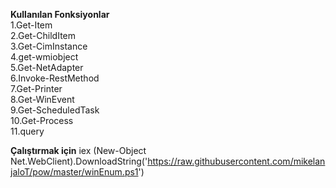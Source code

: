 **Kullanılan Fonksiyonlar**   
  1.Get-Item  
  2.Get-ChildItem  
  3.Get-CimInstance  
  4.get-wmiobject  
  5.Get-NetAdapter  
  6.Invoke-RestMethod  
  7.Get-Printer  
  8.Get-WinEvent  
  9.Get-ScheduledTask  
  10.Get-Process  
  11.query  
  
 **Çalıştırmak için** 
 iex (New-Object Net.WebClient).DownloadString('https://raw.githubusercontent.com/mikelanjaloT/pow/master/winEnum.ps1')
